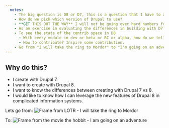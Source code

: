 ```yaml
---
  notes:
    - The big question is D8 or D7, this is a question that I have to ask myself every time I am asked to do an estimate.
    - How do we pick which version of Drupal to use?
    - **GET THIS OUT THE WAY** I will not be going over hard numbers for building with one version over the other. I will give you the only answer that I can give knowing what I know about your project's requirements. IT DEPENDS.
    - As an exercise in evaluating the differences in building with D7 vs D8
    - To see the state of the contrib space in D8
      - With every module in dev or beta or RC or alpha, how do we tell what will work?
      - How to contribute? Inspire some contribution.
    - Go from "I will take the ring to Mordor" to "I'm going on an adventure"
---
```


## Why do this?

 - I create with Drupal 7.
 - I want to create with Drupal 8.
 - I want to know the differences between creating with Drupal 7 vs 8.
 - I would like to know how I can leverage the new features of Drupal 8 in complicated information systems.

Lets go from:
![Frame from LOTR - I will take the ring to Mordor](http://www.andimasexaholic.com/wp-content/uploads/2016/11/wp-1479564626172.jpg "I will take the ring to Mordor, Though I do not know the way.")

To:
![Frame from the movie the hobbit - I am going on an adventure](http://i3.kym-cdn.com/entries/icons/original/000/013/208/a.jpg "I'm going on an adventure")
